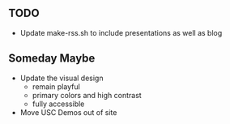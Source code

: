 
## TODO

+ Update make-rss.sh to include presentations as well as blog

## Someday Maybe

+ Update the visual design
    + remain playful
    + primary colors and high contrast
    + fully accessible
+ Move USC Demos out of site

